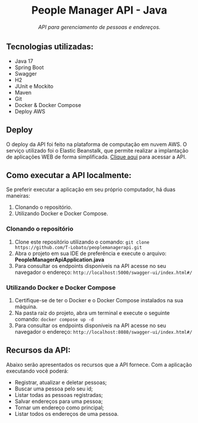 # <center> People Manager API - Java </center>

###### <center>API para gerenciamento de pessoas e endereços.</center>

## Tecnologias utilizadas:

- Java 17
- Spring Boot
- Swagger
- H2
- JUnit e Mockito
- Maven
- Git
- Docker & Docker Compose
- Deploy AWS

## Deploy

O deploy da API foi feito na plataforma de computação em nuvem AWS. O serviço utilizado foi o Elastic Beanstalk, que permite realizar a implantação de aplicações WEB de forma simplificada.
[Clique aqui](http://peoplemanagerapi-env.eba-zjrxexgq.us-east-1.elasticbeanstalk.com/swagger-ui/index.html#/) para acessar a API.

## Como executar a API localmente:

Se preferir executar a aplicação em seu próprio computador, há duas maneiras:
1. Clonando o repositório.
2. Utilizando Docker e Docker Compose.
 
### Clonando o repositório
1. Clone este repositório utilizando o comando: ```git clone https://github.com/T-Lobato/peoplemanagerapi.git```
2. Abra o projeto em sua IDE de preferência e execute o arquivo: **PeopleManagerApiApplication.java**
3. Para consultar os endpoints disponíveis na API acesse no seu navegador o endereço: ``` http://localhost:5000/swagger-ui/index.html#/ ```

### Utilizando Docker e Docker Compose
1. Certifique-se de ter o Docker e o Docker Compose instalados na sua máquina.
2. Na pasta raiz do projeto, abra um terminal e execute o seguinte comando: ```docker compose up -d```
3. Para consultar os endpoints disponíveis na API acesse no seu navegador o endereço: ``` http://localhost:8080/swagger-ui/index.html#/ ``` 

## Recursos da API:

Abaixo serão apresentados os recursos que a API fornece. Com a aplicação executando você poderá:

- Registrar, atualizar e deletar pessoas;
- Buscar uma pessoa pelo seu id;
- Listar todas as pessoas registradas;
- Salvar endereços para uma pessoa;
- Tornar um endereço como principal;
- Listar todos os endereços de uma pessoa.

